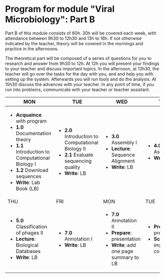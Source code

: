 # Program for module "Viral Microbiology": Part B

Part B of this module consists of 60h. 30h will be covered each week, with attendance between 9h30 to 12h30 and 13h to 16h. If not otherwise indicated by the teacher, theory will be covered in the mornings and practice in the afternoons.   

The theoretical part will be composed of a series of questions for you to research and answer from 9h30 to 12h. At 12h you will present your findings to your teacher and discuss important topics. In the afternoon, at 13h30, the teacher will go over the tasks for the day with you, and and help you with setting up the system. Afterwards you will run tools and do the analysis. At 15h30 discuss the advances with your teacher. In any point of time, if you run into problems, communicate with your teacher or teacher assistant.      

| MON | TUE | WED | THU | FRI |
| -------- | --------  | --------- | --------- | --------- |
| <ul><li>**Acquaince** with program</li><li>**1.0** Documentation theory</li><li>**1.1** Introduction to Computational Biology I</li><li>**1.2** Download sequences</li><li>**Write**: Lab Book (LB)</li></ul> | <ul><li>**2.0** Introduction to Computational Biology II</li><li>**2.1** Evaluate sequencing quality</li><li>**Write**: LB</li></ul> | <ul><li>**3.0** Assembly I</li><li>**Lecture**: Sequence Alignment</li><li>**Write**: LB</li></ul> | <ul><li>**4.0** Assembly II</li><li>**Write**: LB</li></ul> | <ul><li>**5.0** Classification of phages I</li><li>**Write**: LB</li></ul> |
| THU | FRI | MON | TUE | WED |
| <ul><li>**5.0** Classification of phages II</li><li>**Lecture**: Biological Databases</li><li>**Write**: LB</li></ul> | <ul><li>**7.0** Annotation I</li><li>**Write**: LB</li></ul> | <ul><li>**7.0** Annotation II</li><li>**Prepare**: presentation</li><li>**Write**: add one page summary to LB</li></ul> | <ul><li>**Prepare**: presentation</li><li>**Scripts**: improve on comments</li></ul> | <ul><li>**Final presentation**</li><li>**Deliver**: lab book with scripts</li></ul> |
